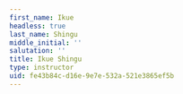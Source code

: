 ```yaml
---
first_name: Ikue
headless: true
last_name: Shingu
middle_initial: ''
salutation: ''
title: Ikue Shingu
type: instructor
uid: fe43b84c-d16e-9e7e-532a-521e3865ef5b
---
```

